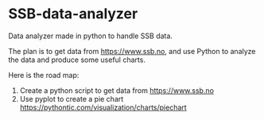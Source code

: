 # SSB-data-analyzer
Data analyzer made in python to handle SSB data.

The plan is to get data from https://www.ssb.no, and use Python to analyze the data and produce some useful charts.

Here is the road map:
1. Create a python script to get data from https://www.ssb.no
2. Use pyplot to create a pie chart https://pythontic.com/visualization/charts/piechart
